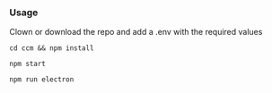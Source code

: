 ### Usage

Clown or download the repo and add a .env with the required values

`` cd ccm && npm install ``

`` npm start ``

`` npm run electron ``